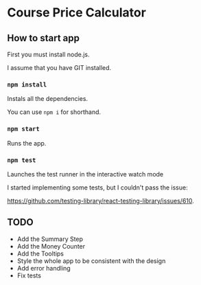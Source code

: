 # Course Price Calculator

## How to start app

First you must install node.js.

I assume that you have GIT installed.

### `npm install`

Instals all the dependencies.

You can use `npm i` for shorthand.

### `npm start`

Runs the app.

### `npm test`

Launches the test runner in the interactive watch mode

I started implementing some tests, but I couldn't pass the issue:

https://github.com/testing-library/react-testing-library/issues/610.

## TODO

- Add the Summary Step
- Add the Money Counter
- Add the Tooltips
- Style the whole app to be consistent with the design
- Add error handling
- Fix tests
